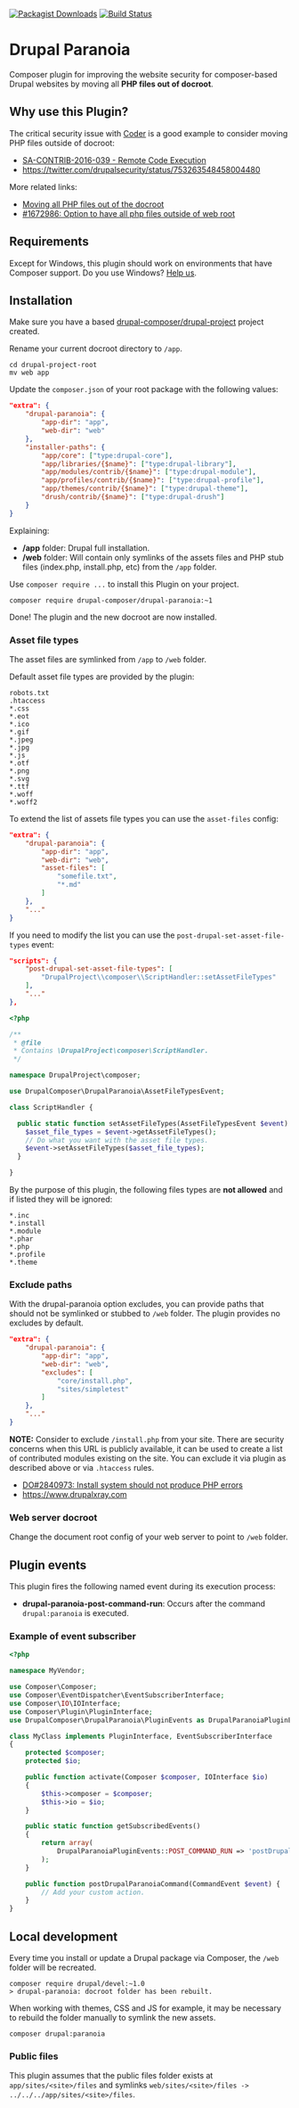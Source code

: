 [![Packagist Downloads](https://img.shields.io/packagist/dt/drupal-composer/drupal-paranoia.svg)](https://packagist.org/packages/drupal-composer/drupal-paranoia)
[![Build Status](https://travis-ci.org/drupal-composer/drupal-paranoia.svg?branch=1.x)](https://travis-ci.org/drupal-composer/drupal-paranoia)

# Drupal Paranoia
Composer plugin for improving the website security for composer-based Drupal websites by moving all __PHP files out of docroot__.

## Why use this Plugin?
The critical security issue with [Coder](https://www.drupal.org/project/coder) is a good example to consider moving PHP files outside of docroot:
- [SA-CONTRIB-2016-039 - Remote Code Execution](https://www.drupal.org/node/2765575)
- https://twitter.com/drupalsecurity/status/753263548458004480

More related links:
- [Moving all PHP files out of the docroot](https://www.drupal.org/node/2767907)
- [#1672986: Option to have all php files outside of web root](https://www.drupal.org/node/1672986)

## Requirements
Except for Windows, this plugin should work on environments that have Composer support. Do you use Windows? [Help us](https://github.com/drupal-composer/drupal-paranoia/issues/5).

## Installation
Make sure you have a based [drupal-composer/drupal-project](https://github.com/drupal-composer/drupal-project) project created.

Rename your current docroot directory to `/app`.
```
cd drupal-project-root
mv web app
```

Update the `composer.json` of your root package with the following values:
```json
"extra": {
    "drupal-paranoia": {
        "app-dir": "app",
        "web-dir": "web"
    },
    "installer-paths": {
        "app/core": ["type:drupal-core"],
        "app/libraries/{$name}": ["type:drupal-library"],
        "app/modules/contrib/{$name}": ["type:drupal-module"],
        "app/profiles/contrib/{$name}": ["type:drupal-profile"],
        "app/themes/contrib/{$name}": ["type:drupal-theme"],
        "drush/contrib/{$name}": ["type:drupal-drush"]
    }
}
```

Explaining:
- __/app__ folder: Drupal full installation.
- __/web__ folder: Will contain only symlinks of the assets files and PHP stub files (index.php, install.php, etc) from the `/app` folder.

Use `composer require ...` to install this Plugin on your project.
```
composer require drupal-composer/drupal-paranoia:~1
```

Done! The plugin and the new docroot are now installed.

### Asset file types
The asset files are symlinked from `/app` to `/web` folder.

Default asset file types are provided by the plugin:
```
robots.txt
.htaccess
*.css
*.eot
*.ico
*.gif
*.jpeg
*.jpg
*.js
*.otf
*.png
*.svg
*.ttf
*.woff
*.woff2
```

To extend the list of assets file types you can use the `asset-files` config:
```json
"extra": {
    "drupal-paranoia": {
        "app-dir": "app",
        "web-dir": "web",
        "asset-files": [
            "somefile.txt",
            "*.md"
        ]
    },
    "..."
}
```

If you need to modify the list you can use the `post-drupal-set-asset-file-types` event:
```json
"scripts": {
    "post-drupal-set-asset-file-types": [
        "DrupalProject\\composer\\ScriptHandler::setAssetFileTypes"
    ],
    "..."
},
```

```php
<?php

/**
 * @file
 * Contains \DrupalProject\composer\ScriptHandler.
 */

namespace DrupalProject\composer;

use DrupalComposer\DrupalParanoia\AssetFileTypesEvent;

class ScriptHandler {

  public static function setAssetFileTypes(AssetFileTypesEvent $event) {
    $asset_file_types = $event->getAssetFileTypes();
    // Do what you want with the asset file types.
    $event->setAssetFileTypes($asset_file_types);
  }

}
```

By the purpose of this plugin, the following files types are __not allowed__ and if listed they will be ignored:
```
*.inc
*.install
*.module
*.phar
*.php
*.profile
*.theme
```

### Exclude paths
With the drupal-paranoia option excludes, you can provide paths that should not be symlinked or stubbed to `/web` folder. The plugin provides no excludes by default.

```json
"extra": {
    "drupal-paranoia": {
        "app-dir": "app",
        "web-dir": "web",
        "excludes": [
            "core/install.php",
            "sites/simpletest"
        ]
    },
    "..."
}
```

__NOTE:__ Consider to exclude `/install.php` from your site. There are security concerns when this URL is publicly available, it can be used to create a list of contributed modules existing on the site.
You can exclude it via plugin as described above or via `.htaccess` rules. 
- [DO#2840973: Install system should not produce PHP errors](https://www.drupal.org/node/2840973)    
- https://www.drupalxray.com

### Web server docroot
Change the document root config of your web server to point to `/web` folder.

## Plugin events
This plugin fires the following named event during its execution process:

- __drupal-paranoia-post-command-run__: Occurs after the command `drupal:paranoia` is executed.

### Example of event subscriber

```php
<?php

namespace MyVendor;

use Composer\Composer;
use Composer\EventDispatcher\EventSubscriberInterface;
use Composer\IO\IOInterface;
use Composer\Plugin\PluginInterface;
use DrupalComposer\DrupalParanoia\PluginEvents as DrupalParanoiaPluginEvents;

class MyClass implements PluginInterface, EventSubscriberInterface
{
    protected $composer;
    protected $io;

    public function activate(Composer $composer, IOInterface $io)
    {
        $this->composer = $composer;
        $this->io = $io;
    }

    public static function getSubscribedEvents()
    {
        return array(
            DrupalParanoiaPluginEvents::POST_COMMAND_RUN => 'postDrupalParanoiaCommand',
        );
    }

    public function postDrupalParanoiaCommand(CommandEvent $event) {
        // Add your custom action.
    }
}
```

## Local development
Every time you install or update a Drupal package via Composer, the `/web` folder will be recreated.

```
composer require drupal/devel:~1.0
> drupal-paranoia: docroot folder has been rebuilt.
```

When working with themes, CSS and JS for example, it may be necessary to rebuild the folder manually to symlink the new assets.
```
composer drupal:paranoia
```

### Public files
This plugin assumes that the public files folder exists at `app/sites/<site>/files` and symlinks `web/sites/<site>/files -> ../../../app/sites/<site>/files`.
